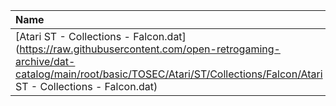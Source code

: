 |Name|Size|
|:---|---:|
|[Atari ST - Collections - Falcon.dat](https://raw.githubusercontent.com/open-retrogaming-archive/dat-catalog/main/root/basic/TOSEC/Atari/ST/Collections/Falcon/Atari ST - Collections - Falcon.dat)|5479|
